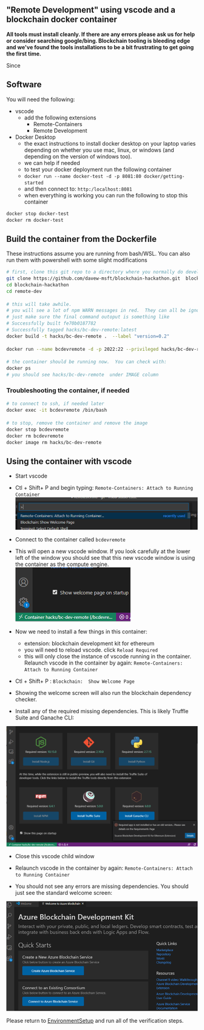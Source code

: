 ## "Remote Development" using vscode and a blockchain docker container

**All tools must install cleanly.  If there are any errors please ask us for help or consider searching google/bing.  Blockchain tooling is bleeding edge and we've found the tools installations to be a bit frustrating to get going the first time.**

Since 

## Software

You will need the following:  

* vscode
  * add the following extensions
    * Remote-Containers
    * Remote Development
* Docker Desktop
  * the exact instructions to install docker desktop on your laptop varies depending on whether you use mac, linux, or windows (and depending on the version of windows too).  
  * we can help if needed
  * to test your docker deployment run the following container
  * `docker run --name docker-test -d -p 8081:80 docker/getting-started`
  * and then connect to:  `http:/localhost:8081`
  * when everything is working you can run the following to stop this container

```bash
docker stop docker-test
docker rm docker-test
```

## Build the container from the Dockerfile

These instructions assume you are running from bash/WSL.  You can also run them with powershell with some slight modifications

```bash
# first, clone this git repo to a directory where you normally do development
git clone https://github.com/davew-msft/blockchain-hackathon.git  blockchain-hackathon
cd blockchain-hackathon
cd remote-dev

# this will take awhile.  
# you will see a lot of npm WARN messages in red.  They can all be ignored.  
# just make sure the final command outoput is something like 
# Successfully built fe70b0187782
# Successfully tagged hacks/bc-dev-remote:latest
docker build -t hacks/bc-dev-remote .  --label "version=0.2"

docker run --name bcdevremote -d -p 2022:22 --privileged hacks/bc-dev-remote

# the container should be running now.  You can check with: 
docker ps
# you should see hacks/bc-dev-remote  under IMAGE column
```

### Troubleshooting the container, if needed

```bash
# to connect to ssh, if needed later
docker exec -it bcdevremote /bin/bash

# to stop, remove the container and remove the image
docker stop bcdevremote
docker rm bcdevremote
docker image rm hacks/bc-dev-remote
```



## Using the container with vscode

* Start vscode
* Ctl + Shift+ P and begin typing: `Remote-Containers: Attach to Running Container`
![](../img/vscode1.png)

* Connect to the container called `bcdevremote`
* This will open a new vscode window.  If you look carefully at the lower left of the window you should see that this new vscode window is using the container as the compute engine.  
![](../img/vscode2.png)
* Now we need to install a few things in this container:
  * extension:  blockchain development kit for ethereum
  * you will need to reload vscode.  click `Reload Required`
  * this will only close the instance of vscode running in the container.  Relaunch vscode in the container by again: `Remote-Containers: Attach to Running Container`
* Ctl + Shift+ P :  `Blockchain:  Show Welcome Page`
* Showing the welcome screen will also run the blockchain dependency checker.  
* Install any of the required missing dependencies.  This is likely Truffle Suite and Ganache CLI:

![](../img/vscode3.png)

* Close this vscode child window
* Relaunch vscode in the container by again: `Remote-Containers: Attach to Running Container`

* You should not see any errors are missing dependencies.  You should just see the standard welcome screen:


![](../img/vscode4.png)



Please return to [EnvironmentSetup](../EnvironmentSetup.md) and run all of the verification steps.  




